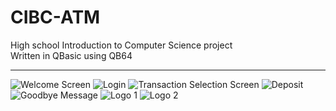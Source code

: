 # CIBC-ATM
High school Introduction to Computer Science project
<br>
Written in QBasic using QB64
<br><hr>
![Welcome Screen](https://user-images.githubusercontent.com/43625368/69473892-9b91ef80-0d87-11ea-8f9b-e03692ec3f56.png)
![Login](https://user-images.githubusercontent.com/43625368/69473897-b06e8300-0d87-11ea-84ec-201a0d1867b9.png)
![Transaction Selection Screen](https://user-images.githubusercontent.com/43625368/69473901-b3697380-0d87-11ea-901d-4d818bcc1c25.png)
![Deposit](https://user-images.githubusercontent.com/43625368/69473902-b5cbcd80-0d87-11ea-8805-fac2958b3ebf.png)
![Goodbye Message](https://user-images.githubusercontent.com/43625368/69473908-c67c4380-0d87-11ea-97ae-a12210f7cc66.png)
![Logo 1](https://user-images.githubusercontent.com/43625368/69473904-b7959100-0d87-11ea-9d58-5c6d6b832293.png)
![Logo 2](https://user-images.githubusercontent.com/43625368/69473905-b95f5480-0d87-11ea-88a2-9b3b8270e30c.png)
